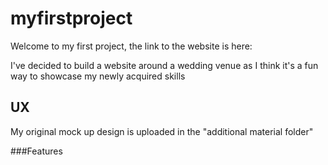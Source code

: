 # myfirstproject

Welcome to my first project, the link to the website is here:

I've decided to build a website around a wedding venue as I think it's a fun way to showcase my newly acquired skills

## UX

My original mock up design is uploaded in the "additional material folder"

###Features
